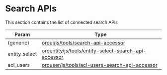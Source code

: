 <a id="bundle-docs-platform-form-bundle-search-apis"></a>

# Search APIs

This section contains the list of connected search APIs

| Param         | Type                                                                                                                                                                                                             |
|---------------|------------------------------------------------------------------------------------------------------------------------------------------------------------------------------------------------------------------|
| (generic)     | [oroui/js/tools/search-api-accessor](../UIBundle/client-side/api-accessor.md#bundle-docs-platform-ui-bundle-apiaccessor)                                                                                         |
| entity_select | [oroentity/js/tools/entity-select-search-api-accessor](../EntityBundle/entity-select-search-api-accessor.md#bundle-docs-platform-entity-bundle-search-api-processor)                                             |
| acl_users     | <a href="https://github.com/oroinc/platform/blob/master/src/Oro/Bundle/UserBundle/Resources/doc/client-side/acl-users-search-api-accessor.md" target="_blank">orouser/js/tools/acl-users-search-api-accessor</a> |
<!-- Frontend -->
